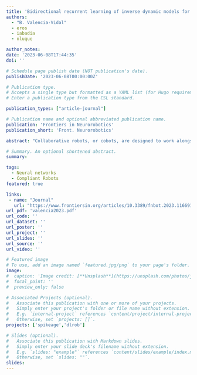 ```yaml
---
title: 'Bidirectional recurrent learning of inverse dynamic models for robots with elastic joints: a real-time real-world implementation'
authors:
  - "B. Valencia-Vidal"
  - eros
  - iabadia
  - nluque

author_notes:
date: '2023-06-08T17:44:35'
doi: ''

# Schedule page publish date (NOT publication's date).
publishDate: '2023-06-08T00:00:00Z'

# Publication type.
# Accepts a single type but formatted as a YAML list (for Hugo requirements).
# Enter a publication type from the CSL standard.

publication_types: ["article-journal"]

# Publication name and optional abbreviated publication name.
publication: 'Frontiers in Neurorobotics'
publication_short: 'Front. Neurorobotics'

abstract: "Collaborative robots, or cobots, are designed to work alongside humans and to alleviate their physical burdens, such as lifting heavy objects or performing tedious tasks. Ensuring the safety of human–robot interaction (HRI) is paramount for effective collaboration. To achieve this, it is essential to have a reliable dynamic model of the cobot that enables the implementation of torque control strategies. These strategies aim to achieve accurate motion while minimizing the amount of torque exerted by the robot. However, modeling the complex non-linear dynamics of cobots with elastic actuators poses a challenge for traditional analytical modeling techniques. Instead, cobot dynamic modeling needs to be learned through data-driven approaches, rather than analytical equation-driven modeling. In this study, we propose and evaluate three machine learning (ML) approaches based on bidirectional recurrent neural networks (BRNNs) for learning the inverse dynamic model of a cobot equipped with elastic actuators. We also provide our ML approaches with a representative training dataset of the cobot's joint positions, velocities, and corresponding torque values. The first ML approach uses a non-parametric configuration, while the other two implement semi-parametric configurations. All three ML approaches outperform the rigid-bodied dynamic model provided by the cobot's manufacturer in terms of torque precision while maintaining their generalization capabilities and real-time operation due to the optimized sample dataset size and network dimensions. Despite the similarity in torque estimation of these three configurations, the non-parametric configuration was specifically designed for worst-case scenarios where the robot dynamics are completely unknown. Finally, we validate the applicability of our ML approaches by integrating the worst-case non-parametric configuration as a controller within a feedforward loop. We verify the accuracy of the learned inverse dynamic model by comparing it to the actual cobot performance. Our non-parametric architecture outperforms the robot's default factory position controller in terms of accuracy."

# Summary. An optional shortened abstract.
summary:

tags:
  - Neural networks
  - Compliant Robots
featured: true

links:
 - name: "Journal"
   url: "https://www.frontiersin.org/articles/10.3389/fnbot.2023.1166911/full"
url_pdf: 'valencia2023.pdf'
url_code: ''
url_dataset: ''
url_poster: ''
url_project: ''
url_slides: ''
url_source: ''
url_video: ''

# Featured image
# To use, add an image named `featured.jpg/png` to your page's folder.
image:
#  caption: 'Image credit: [**Unsplash**](https://unsplash.com/photos/jdD8gXaTZsc)'
#  focal_point: ''
#  preview_only: false

# Associated Projects (optional).
#   Associate this publication with one or more of your projects.
#   Simply enter your project's folder or file name without extension.
#   E.g. `internal-project` references `content/project/internal-project/index.md`.
#   Otherwise, set `projects: []`.
projects: ['spikeage','dlrob']

# Slides (optional).
#   Associate this publication with Markdown slides.
#   Simply enter your slide deck's filename without extension.
#   E.g. `slides: "example"` references `content/slides/example/index.md`.
#   Otherwise, set `slides: ""`.
slides:
---
```

